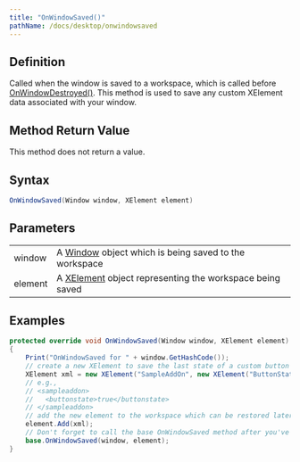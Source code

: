 ```yaml
---
title: "OnWindowSaved()"
pathName: /docs/desktop/onwindowsaved
---
```


## Definition

Called when the window is saved to a workspace, which is called before [OnWindowDestroyed()](/docs/desktop/onwindowdestroyed). This method is used to save any custom XElement data associated with your window.

## Method Return Value

This method does not return a value.

## Syntax

```csharp
OnWindowSaved(Window window, XElement element)
```

## Parameters

|  |  |
| --- | --- |
| window | A [Window](https://msdn.microsoft.com/en-us/library/system.windows.window(v=vs.110).aspx) object which is being saved to the workspace |
| element | A [XElement](https://msdn.microsoft.com/en-us/library/system.xml.linq.xelement(v=vs.110).aspx) object representing the workspace being saved |

## Examples

```csharp
protected override void OnWindowSaved(Window window, XElement element)
{
    Print("OnWindowSaved for " + window.GetHashCode());
    // create a new XElement to save the last state of a custom button to the workspace
    XElement xml = new XElement("SampleAddOn", new XElement("ButtonState", true));
    // e.g.,
    // <sampleaddon>
    //   <buttonstate>true</buttonstate>
    // </sampleaddon>
    // add the new element to the workspace which can be restored later
    element.Add(xml);
    // Don't forget to call the base OnWindowSaved method after you've finished your operation.
    base.OnWindowSaved(window, element);
}
```


